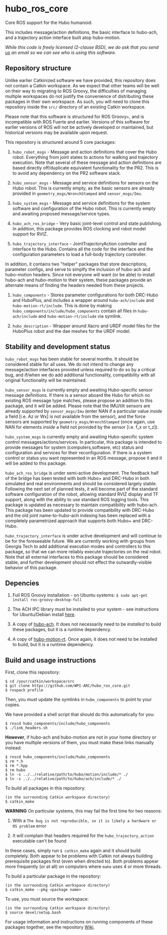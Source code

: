 hubo_ros_core
=============

Core ROS support for the Hubo humanoid.

This includes message/action definitions, the basic interface to hubo-ach, and a trajectory action interface built atop hubo-motion.

*While this code is freely licensed (2-clause BSD), we do ask that you send [us](mailto:calder.pg@gmail.com) an email so we can see who is using this software.*

Repository structure
--------------------
Unlike earlier Catkinized software we have provided, this repository does not contain a Catkin workspace. As we expect that other teams will be well on their way to migrating to ROS Groovy, the difficulties of managing multiple workspaces do not justify the convenience of distributing these packages in their own workspace. As such, you will need to clone this repository inside the `src/` directory of an existing Catkin workspace.

Please note that this software is structured for ROS Groovy+, and is incompatible with ROS Fuerte and earlier. Versions of this software for earlier versions of ROS will not be actively developed or maintained, but historical versions may be available upon request.

This repository is structured around 5 core packages:

1.  `hubo_robot_msgs` - Message and action definitions that cover the Hubo robot. Everything from joint states to actions for walking and trajectory execution. Note that several of these message and action definitions are based directly off/duplicate equivalent functionality for the PR2. This is to avoid any dependency on the PR2 software stack.

2.  `hubo_sensor_msgs` - Message and service definitions for sensors on the Hubo robot. This is currently empty, as the basic sensors are already provided in `geometry_msgs/WrenchStamped` and `sensor_msgs/Imu`.

3.  `hubo_system_msgs` - Message and service definitions for the system software and configuration of the Hubo robot. This is currently empty and awaiting proposed message/service types.

4.  `hubo_ach_ros_bridge` - Very basic joint-level control and state publishing. In addition, this package provides ROS clocking and robot model support for RVIZ.

5.  `hubo_trajectory_interface` - JointTrajectoryAction controller and interface to the Hubo. Contains all the code for the interface and the configuration parameters to load a full-body trajectory controller.

In addition, it contains two "helper" packages that store descriptions, parameter configs, and serve to simplfy the inclusion of hubo-ach and hubo-motion headers. Since not everyone will want (or be able) to install hubo-ach and hubo-motion to their system, these packages provide an alternate means of finding the headers needed from these projects.

1.  `hubo_components` - Stores parameter configurations for both DRC-Hubo and HuboPlus, and includes a wrapper around `hubo-ach/include` and `hubo-motion-rt/include`. This is done by making `hubo_components/include/hubo_components` contain all files in `hubo-ach/include` and `hubo-motion-rt/include` via symlink.

2.  `hubo_description` - Wrapper around Xacro and URDF model files for the HuboPlus robot and the dae meshes for the URDF model.

Stability and development status
--------------------------------
`hubo_robot_msgs` has been stable for several months. It should be considered stable for all uses. We do not intend to change any message/action interfaces provided unless required to do so by a critical bug, and if/when we do add additional functionality, compatibility with all original functionality will be maintained.

`hubo_sensor_msgs` is currently empty and awaiting Hubo-specific sensor message definitions. If there is a sensor aboard the Hubo for which no existing ROS message type matches, please propose an addition to this package, and it will be added. Please note that the IMU/tilt sensors are already supported by `sensor_msgs/Imu` (enter NAN if a particular value *inside* a field [i.e. Az or Wx] is not available from the sensor), and the force sensors are supported by `geometry_msgs/WrenchStamped` (once again, use NAN for elements *inside* a field not provided by the sensor [i.e. f_x or t_z]).

`hubo_system_msgs` is currently empty and awaiting Hubo-specific system control messages/actions/services. In particular, this package is intended to provide messages for system (computers,software, etc) status and configuration and services for their reconfiguration. If there is a system control or status you want represented in an ROS message, propose it and it will be added to this package.

`hubo_ach_ros_bridge` is under semi-active development. The feedback half of the bridge has been tested with both Hubo+ and DRC-Hubo in both simulated and real environments and should be considered largely stable. Following the next set of planned tests, it will become part of the standard software configuration of the robot, allowing standard RVIZ display and TF support, along with the ability to use standard ROS logging tools. This package is updated as necessary to maintain compatibility with hubo-ach. This package has been updated to provide compatibility with DRC-Hubo and the old joint name-to-hubo-ach indexing has been replaced with a completely parametrized approach that supports both Hubo+ and DRC-Hubo.

`hubo_trajectory_interface` is under active development and will continue to be for the foreseeable future. We are currently working with groups from Georgia Tech to add additional execution modes and controllers to this package, so that we can more reliably execute trajectories on the real robot. Note that all external interfaces to this package should be considered stable, and further development should not effect the outwardly-visible behavior of this package.

Depencies
---------
1.  Full ROS Groovy installation - on Ubuntu systems: `$ sudo apt-get install ros-groovy-desktop-full`

2.  The ACH IPC library must be installed to your system - see instructions for Ubuntu/Debian install [here](http://www.golems.org/projects/ach.html).

3.  A copy of [hubo-ach](https://github.com/hubo/hubo-ach). It does not necessarily need to be *installed* to build these packages, but it is a runtime dependency.

4.  A copy of [hubo-motion-rt](https://github.com/hubo/hubo-motion-rt). Once again, it does not need to be installed to build, but it is a runtime dependency.

Build and usage instructions
----------------------------
First, clone this repository:
```
$ cd /your/catkin/workspace/src
$ git clone https://github.com/WPI-ARC/hubo_ros_core.git
$ rospack profile
```
Then, you must update the symlinks in `hubo_components` to point to your copies.

We have provided a shell script that should do this automatically for you:
```
$ roscd hubo_components/include/hubo_components
$ ./link_headers.sh
```
**However**, if hubo-ach and hubo-motion are not in your home directory or you have multiple versions of them, you must make these links manually instead:
```
$ roscd hubo_components/include/hubo_components
$ rm *.h
$ rm *.hpp
$ rm hubo
$ ln -s ../../relative/path/to/hubo/motion/include/* ./
$ ln -s ../../relative/path/to/hubo/ach/include/* ./
```
To build all packages in this repository:

```
(in the surrounding Catkin workspace directory)
$ catkin_make
```
**WARNING** On particular systems, this may fail the first time for two reasons:

1.  With a `The bug is not reproducible, so it is likely a hardware or OS problem` error

2.  It will complain that headers required for the `hubo_trajectory_action` executable can't be found

In these cases, simply run `$ catkin_make` again and it should build completely. Both appear to be problems with Catkin not always building prerequisite packages first (even when directed to). Both problems appear more frequently (or at all) on computers where `make` uses 4 or more threads.

To build a particular package in the repository:

```
(in the surrounding Catkin workspace directory)
$ catkin_make --pkg <package name>
```
To use, you must source the workspace:

```
(in the surrounding Catkin workspace directory)
$ source devel/setup.bash
```

For usage information and instructions on running components of these packages together, see the repository [Wiki](https://github.com/WPI-ARC/hubo_ros_core/wiki).
